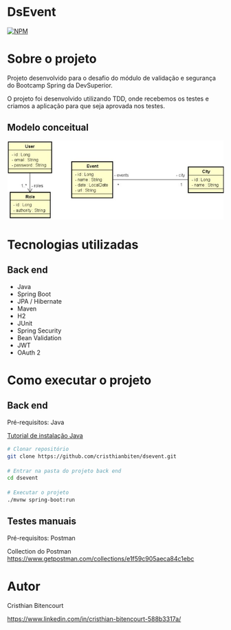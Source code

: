 # DsEvent
[![NPM](https://img.shields.io/npm/l/react)](https://github.com/cristhianbiten/dsevent/blob/main/LICENSE) 

# Sobre o projeto


Projeto desenvolvido para o desafio do módulo de validação e segurança do Bootcamp Spring da DevSuperior.

O projeto foi desenvolvido utilizando TDD, onde recebemos os testes e criamos a aplicação para que seja aprovada nos testes.

## Modelo conceitual
![Modelo Conceitual](https://github.com/cristhianbiten/assets/blob/main/dsevent.jpg)

# Tecnologias utilizadas
## Back end
- Java
- Spring Boot
- JPA / Hibernate
- Maven
- H2
- JUnit
- Spring Security
- Bean Validation
- JWT
- OAuth 2

# Como executar o projeto

## Back end
Pré-requisitos: Java

[Tutorial de instalação Java](https://www.youtube.com/watch?v=QekeJBShCy4)

```bash
# Clonar repositório
git clone https://github.com/cristhianbiten/dsevent.git

# Entrar na pasta do projeto back end
cd dsevent

# Executar o projeto
./mvnw spring-boot:run
```

## Testes manuais
Pré-requisitos: Postman

Collection do Postman
https://www.getpostman.com/collections/e1f59c905aeca84c1ebc



# Autor

Cristhian Bitencourt

https://www.linkedin.com/in/cristhian-bitencourt-588b3317a/
